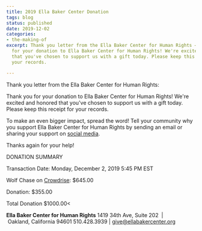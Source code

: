 ```yaml
---
title: 2019 Ella Baker Center Donation
tags: blog
status: published
date: 2019-12-02
categories:
- the-making-of
excerpt: Thank you letter from the Ella Baker Center for Human Rights — Thank you
  for your donation to Ella Baker Center for Human Rights! We're excited and honored
  that you've chosen to support us with a gift today. Please keep this receipt for
  your records.

---
```


Thank you letter from the Ella Baker Center for Human Rights:

Thank you for your donation to Ella Baker Center for Human Rights! We're excited and honored that you've chosen to support us with a gift today. Please keep this receipt for your records.

To make an even bigger impact, spread the word! Tell your community why you support Ella Baker Center for Human Rights by sending an email or sharing your support on <a href="https://default.salsalabs.org/T32b19685-380e-47cb-96c2-717fbba6362a/ee45937f-0508-48de-9565-99184566f960" target="_blank" rel="noopener" data-saferedirecturl="https://www.google.com/url?q=https://default.salsalabs.org/T32b19685-380e-47cb-96c2-717fbba6362a/ee45937f-0508-48de-9565-99184566f960&source=gmail&ust=1575413122898000&usg=AFQjCNFePqSoJW2dLAK_B2NbGvep3ZgTzA">social media</a>.

Thanks again for your help!

DONATION SUMMARY

Transaction Date: Monday, December 2, 2019 5:45 PM EST

Wolf Chase on <a href="https://charity.gofundme.com/o/en/team/wolf-chase-2019">Crowdrise</a>: $645.00

Donation: $355.00

Total Donation $1000.00<

**Ella Baker Center for Human Rights** 1419 34th Ave, Suite 202  | Oakland, California <wbr>94601 510.428.3939 | <a href="mailto:give@ellabakercenter.org" rel="noopener">give@<wbr>ellabakercenter.org</a>